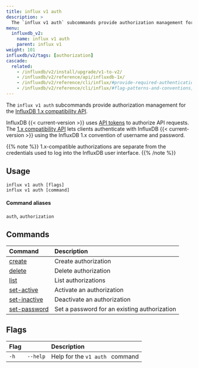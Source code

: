 ```yaml
---
title: influx v1 auth
description: >
  The `influx v1 auth` subcommands provide authorization management for the InfluxDB 1.x compatibility API.
menu:
  influxdb_v2:
    name: influx v1 auth
    parent: influx v1
weight: 101
influxdb/v2/tags: [authorization]
cascade:
  related:
    - /influxdb/v2/install/upgrade/v1-to-v2/
    - /influxdb/v2/reference/api/influxdb-1x/
    - /influxdb/v2/reference/cli/influx/#provide-required-authentication-credentials, influx CLI—Provide required authentication credentials
    - /influxdb/v2/reference/cli/influx/#flag-patterns-and-conventions, `influx` CLI—Flag patterns and conventions
---
```


The `influx v1 auth` subcommands provide authorization management for the
[InfluxDB 1.x compatibility API](/influxdb/v2/reference/api/influxdb-1x/).

InfluxDB {{< current-version >}} uses [API tokens](/influxdb/v2/admin/tokens/) to authorize API requests.
The [1.x compatibility API](/influxdb/v2/reference/api/influxdb-1x/) lets clients authenticate with InfluxDB {{< current-version >}} using the InfluxDB 1.x convention of username and password.

{{% note %}}
1.x-compatible authorizations are separate from the credentials used to log
into the InfluxDB user interface.
{{% /note %}}

## Usage
```
influx v1 auth [flags]
influx v1 auth [command]
```

#### Command aliases
`auth`, `authorization`

## Commands

| Command                                                                     | Description                                  |
|:----------------------------------------------------------------------------|:---------------------------------------------|
| [create](/influxdb/v2/reference/cli/influx/v1/auth/create/)             | Create authorization                         |
| [delete](/influxdb/v2/reference/cli/influx/v1/auth/delete/)             | Delete authorization                         |
| [list](/influxdb/v2/reference/cli/influx/v1/auth/list/)                 | List authorizations                          |
| [set-active](/influxdb/v2/reference/cli/influx/v1/auth/set-active/)     | Activate an authorization                    |
| [set-inactive](/influxdb/v2/reference/cli/influx/v1/auth/set-inactive/) | Deactivate an authorization                  |
| [set-password](/influxdb/v2/reference/cli/influx/v1/auth/set-password/) | Set a password for an existing authorization |

## Flags
| Flag |          | Description                     |
|:-----|:---------|:--------------------------------|
| `-h` | `--help` | Help for the `v1 auth ` command |
